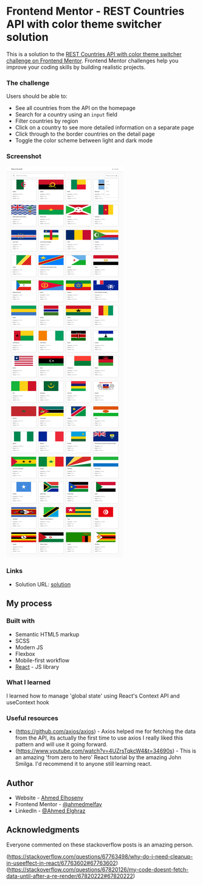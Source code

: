 # Frontend Mentor - REST Countries API with color theme switcher solution

This is a solution to the [REST Countries API with color theme switcher challenge on Frontend Mentor](https://www.frontendmentor.io/challenges/rest-countries-api-with-color-theme-switcher-5cacc469fec04111f7b848ca). Frontend Mentor challenges help you improve your coding skills by building realistic projects.

### The challenge

Users should be able to:

- See all countries from the API on the homepage
- Search for a country using an `input` field
- Filter countries by region
- Click on a country to see more detailed information on a separate page
- Click through to the border countries on the detail page
- Toggle the color scheme between light and dark mode

### Screenshot

![](./screenshot.png)

### Links

- Solution URL: [solution](https://github.com/ahmedmelfay/REST-Countries-API)

## My process

### Built with

- Semantic HTML5 markup
- SCSS
- Modern JS
- Flexbox
- Mobile-first workflow
- [React](https://reactjs.org/) - JS library

### What I learned

I learned how to manage 'global state' using React's Context API and useContext hook

### Useful resources

- (https://github.com/axios/axios) - Axios helped me for fetching the data from the API, its actually the first time to use axios I really liked this pattern and will use it going forward.
- (https://www.youtube.com/watch?v=4UZrsTqkcW4&t=34690s) - This is an amazing 'from zero to hero' React tutorial by the amazing John Smilga. I'd recommend it to anyone still learning react.

## Author

- Website - [Ahmed Elhoseny](https://github.com/ahmedmelfay)
- Frontend Mentor - [@ahmedmelfay](https://www.frontendmentor.io/profile/ahmedmelfay)
- LinkedIn - [@Ahmed Elghraz](https://www.linkedin.com/in/ahmed-elghraz-9790b41a9/)

## Acknowledgments

Everyone commented on these stackoverflow posts is an amazing person.

(https://stackoverflow.com/questions/67763498/why-do-i-need-cleanup-in-useeffect-in-react/67763602#67763602)
(https://stackoverflow.com/questions/67820126/my-code-doesnt-fetch-data-until-after-a-re-render/67820222#67820222)
